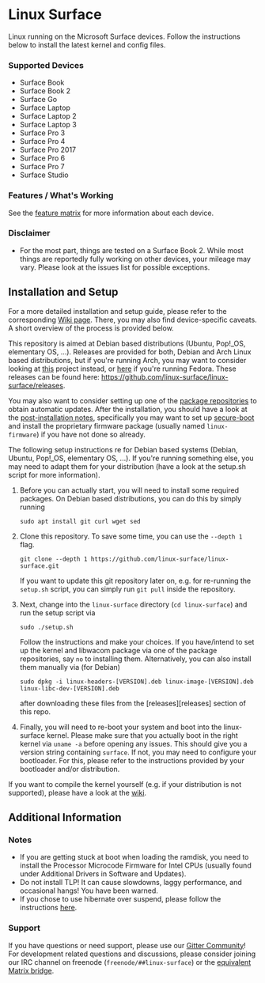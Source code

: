 # Linux Surface

Linux running on the Microsoft Surface devices.
Follow the instructions below to install the latest kernel and config files.

### Supported Devices

* Surface Book
* Surface Book 2
* Surface Go
* Surface Laptop
* Surface Laptop 2
* Surface Laptop 3
* Surface Pro 3
* Surface Pro 4
* Surface Pro 2017
* Surface Pro 6
* Surface Pro 7
* Surface Studio

### Features / What's Working

See the [feature matrix](https://github.com/linux-surface/linux-surface/wiki/Supported-Devices-and-Features#feature-matrix) for more information about each device.

### Disclaimer

* For the most part, things are tested on a Surface Book 2.
  While most things are reportedly fully working on other devices, your mileage may vary.
  Please look at the issues list for possible exceptions. 

## Installation and Setup

For a more detailed installation and setup guide, please refer to the corresponding [Wiki page][wiki-setup].
There, you may also find device-specific caveats.
A short overview of the process is provided below.

This repository is aimed at Debian based distributions (Ubuntu, Pop!_OS, elementary OS, ...).
Releases are provided for both, Debian and Arch Linux based distributions, but if you're running Arch, you may want to consider looking at [this][arch-linux-surface] project instead, or [here][fedora-linux-surface] if you're running Fedora.
These releases can be found here: https://github.com/linux-surface/linux-surface/releases.

You may also want to consider setting up one of the [package repositories][wiki-repos] to obtain automatic updates.
After the installation, you should have a look at the [post-installation notes][wiki-setup-post], specifically you may want to set up [secure-boot][wiki-secure-boot] and install the proprietary firmware package (usually named `linux-firmware`) if you have not done so already.

The following setup instructions re for Debian based systems (Debian, Ubuntu, Pop!_OS, elementary OS, ...).
If you're running something else, you may need to adapt them for your distribution (have a look at the setup.sh script for more information).

1. Before you can actually start, you will need to install some required packages.
   On Debian based distributions, you can do this by simply running
   ```
   sudo apt install git curl wget sed
   ```

2. Clone this repository.
   To save some time, you can use the `--depth 1` flag.
   ```
   git clone --depth 1 https://github.com/linux-surface/linux-surface.git
   ```
   If you want to update this git repository later on, e.g. for re-running the `setup.sh` script, you can simply run `git pull` inside the repository.

3. Next, change into the `linux-surface` directory (`cd linux-surface`) and run the setup script via
   ```
   sudo ./setup.sh
   ```
   Follow the instructions and make your choices.
   If you have/intend to set up the kernel and libwacom package via one of the package repositories, say `no` to installing them.
   Alternatively, you can also install them manually via (for Debian)
   ```
   sudo dpkg -i linux-headers-[VERSION].deb linux-image-[VERSION].deb linux-libc-dev-[VERSION].deb
   ```
   after downloading these files from the [releases][releases] section of this repo.

4. Finally, you will need to re-boot your system and boot into the linux-surface kernel.
   Please make sure that you actually boot in the right kernel via `uname -a` before opening any issues.
   This should give you a version string containing `surface`.
   If not, you may need to configure your bootloader.
   For this, please refer to the instructions provided by your bootloader and/or distribution.


If you want to compile the kernel yourself (e.g. if your distribution is not supported), please have a look at the [wiki][wiki-compiling].


## Additional Information

### Notes

* If you are getting stuck at boot when loading the ramdisk, you need to install the Processor Microcode Firmware for Intel CPUs (usually found under Additional Drivers in Software and Updates).
* Do not install TLP! It can cause slowdowns, laggy performance, and occasional hangs! You have been warned.
* If you chose to use hibernate over suspend, please follow the instructions [here][hibernate-setup].

### Support

If you have questions or need support, please use our [Gitter Community][gitter]!
For development related questions and discussions, please consider joining our IRC channel on freenode (`freenode/##linux-surface`) or the [equivalent Matrix bridge](https://matrix.to/#/#freenode_##linux-surface:matrix.org).

[wiki-setup]: https://github.com/linux-surface/linux-surface/wiki/Installation-and-Setup
[wiki-setup-post]: https://github.com/linux-surface/linux-surface/wiki/Installation-and-Setup#post-installation
[wiki-repos]: https://github.com/linux-surface/linux-surface/wiki/Package-Repositories
[wiki-secure-boot]: https://github.com/linux-surface/linux-surface/wiki/Secure-Boot
[wiki-compiling]: https://github.com/linux-surface/linux-surface/wiki/Installation-and-Setup#compiling-the-kernel-from-source

[arch-linux-surface]: https://github.com/dmhacker/arch-linux-surface
[fedora-linux-surface]: https://github.com/StollD/fedora-linux-surface/

[gitter]: https://gitter.im/linux-surface
[hibernate-setup]: https://fitzcarraldoblog.wordpress.com/2018/07/14/configuring-lubuntu-18-04-to-enable-hibernation-using-a-swap-file

[linux-surface-kernel]: https://github.com/linux-surface/kernel/
